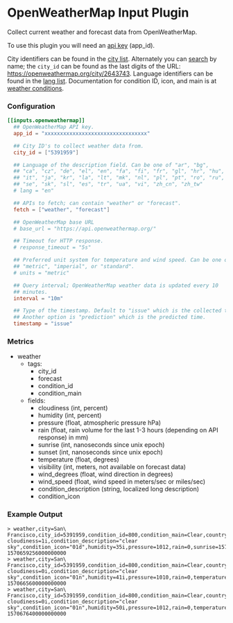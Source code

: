 # OpenWeatherMap Input Plugin

Collect current weather and forecast data from OpenWeatherMap.

To use this plugin you will need an [api key][] (app_id).

City identifiers can be found in the [city list][]. Alternately you
can [search][] by name; the `city_id` can be found as the last digits
of the URL: https://openweathermap.org/city/2643743. Language
identifiers can be found in the [lang list][]. Documentation for
condition ID, icon, and main is at [weather conditions][].

### Configuration

```toml
[[inputs.openweathermap]]
  ## OpenWeatherMap API key.
  app_id = "xxxxxxxxxxxxxxxxxxxxxxxxxxxxxxxxx"

  ## City ID's to collect weather data from.
  city_id = ["5391959"]

  ## Language of the description field. Can be one of "ar", "bg",
  ## "ca", "cz", "de", "el", "en", "fa", "fi", "fr", "gl", "hr", "hu",
  ## "it", "ja", "kr", "la", "lt", "mk", "nl", "pl", "pt", "ro", "ru",
  ## "se", "sk", "sl", "es", "tr", "ua", "vi", "zh_cn", "zh_tw"
  # lang = "en"

  ## APIs to fetch; can contain "weather" or "forecast".
  fetch = ["weather", "forecast"]

  ## OpenWeatherMap base URL
  # base_url = "https://api.openweathermap.org/"

  ## Timeout for HTTP response.
  # response_timeout = "5s"

  ## Preferred unit system for temperature and wind speed. Can be one of
  ## "metric", "imperial", or "standard".
  # units = "metric"

  ## Query interval; OpenWeatherMap weather data is updated every 10
  ## minutes.
  interval = "10m"

  ## Type of the timestamp. Default to "issue" which is the collected time.
  ## Another option is "prediction" which is the predicted time.
  timestamp = "issue"
```

### Metrics

- weather
  - tags:
    - city_id
    - forecast
    - condition_id
    - condition_main
  - fields:
    - cloudiness (int, percent)
    - humidity (int, percent)
    - pressure (float, atmospheric pressure hPa)
    - rain (float, rain volume for the last 1-3 hours (depending on API response) in mm)
    - sunrise (int, nanoseconds since unix epoch)
    - sunset (int, nanoseconds since unix epoch)
    - temperature (float, degrees)
    - visibility (int, meters, not available on forecast data)
    - wind_degrees (float, wind direction in degrees)
    - wind_speed (float, wind speed in meters/sec or miles/sec)
    - condition_description (string, localized long description)
    - condition_icon


### Example Output

```
> weather,city=San\ Francisco,city_id=5391959,condition_id=800,condition_main=Clear,country=US,forecast=* cloudiness=1i,condition_description="clear sky",condition_icon="01d",humidity=35i,pressure=1012,rain=0,sunrise=1570630329000000000i,sunset=1570671689000000000i,temperature=21.52,visibility=16093i,wind_degrees=280,wind_speed=5.7 1570659256000000000
> weather,city=San\ Francisco,city_id=5391959,condition_id=800,condition_main=Clear,country=US,forecast=3h cloudiness=0i,condition_description="clear sky",condition_icon="01n",humidity=41i,pressure=1010,rain=0,temperature=22.34,wind_degrees=249.393,wind_speed=2.085 1570665600000000000
> weather,city=San\ Francisco,city_id=5391959,condition_id=800,condition_main=Clear,country=US,forecast=6h cloudiness=0i,condition_description="clear sky",condition_icon="01n",humidity=50i,pressure=1012,rain=0,temperature=17.09,wind_degrees=310.754,wind_speed=3.009 1570676400000000000
```

[api key]: https://openweathermap.org/appid
[city list]: http://bulk.openweathermap.org/sample/city.list.json.gz
[search]: https://openweathermap.org/find
[lang list]: https://openweathermap.org/current#multi
[weather conditions]: https://openweathermap.org/weather-conditions
